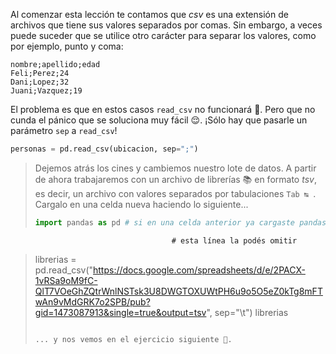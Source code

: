 Al comenzar esta lección te contamos que _csv_ es una extensión de archivos que tiene sus valores separados por comas. Sin embargo, a veces puede suceder que se utilice otro carácter para separar los valores, como por ejemplo, punto y coma:

```csv
nombre;apellido;edad
Feli;Perez;24
Dani;Lopez;32
Juani;Vazquez;19
```

El problema es que en estos casos `read_csv` no funcionará :grimacing:. Pero que no cunda el pánico que se soluciona muy fácil 😌. ¡Sólo hay que pasarle un parámetro `sep` a `read_csv`!

```python
personas = pd.read_csv(ubicacion, sep=";")
```

> Dejemos atrás los cines y cambiemos nuestro lote de datos. A partir de ahora trabajaremos con un archivo de librerías :books: en formato _tsv_, es decir, un archivo con valores separados por tabulaciones `Tab ↹ `. Cargalo en una celda nueva haciendo lo siguiente...
>
> ```python
> import pandas as pd # si en una celda anterior ya cargaste pandas,  
                                        # esta línea la podés omitir
> librerias = pd.read_csv("https://docs.google.com/spreadsheets/d/e/2PACX-1vRSa9oM9fC-QlT7VOeGhZQtrWnlNSTsk3U8DWGTOXUWtPH6u9o5O5eZ0kTg8mFTwAn9vMdGRK7o2SPB/pub?gid=1473087913&single=true&output=tsv", sep="\t")
> librerias
> ```
>
> ... y nos vemos en el ejercicio siguiente 👋.


